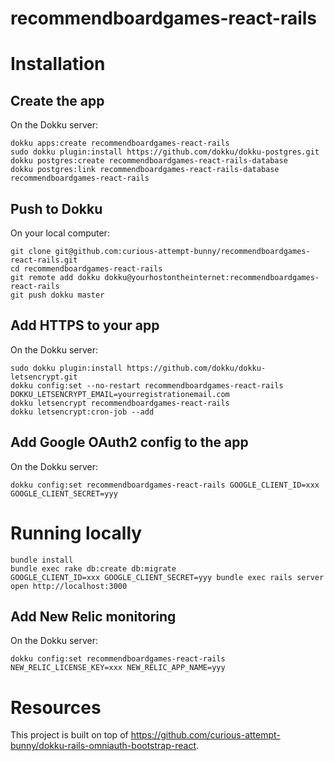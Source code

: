 # recommendboardgames-react-rails

# Installation

## Create the app

On the Dokku server:

    dokku apps:create recommendboardgames-react-rails
    sudo dokku plugin:install https://github.com/dokku/dokku-postgres.git
    dokku postgres:create recommendboardgames-react-rails-database
    dokku postgres:link recommendboardgames-react-rails-database recommendboardgames-react-rails

## Push to Dokku

On your local computer:

    git clone git@github.com:curious-attempt-bunny/recommendboardgames-react-rails.git
    cd recommendboardgames-react-rails
    git remote add dokku dokku@yourhostontheinternet:recommendboardgames-react-rails
    git push dokku master

## Add HTTPS to your app

On the Dokku server:

    sudo dokku plugin:install https://github.com/dokku/dokku-letsencrypt.git
    dokku config:set --no-restart recommendboardgames-react-rails DOKKU_LETSENCRYPT_EMAIL=yourregistrationemail.com
    dokku letsencrypt recommendboardgames-react-rails
    dokku letsencrypt:cron-job --add    

## Add Google OAuth2 config to the app

On the Dokku server:
    
    dokku config:set recommendboardgames-react-rails GOOGLE_CLIENT_ID=xxx GOOGLE_CLIENT_SECRET=yyy    

# Running locally

    bundle install
    bundle exec rake db:create db:migrate
    GOOGLE_CLIENT_ID=xxx GOOGLE_CLIENT_SECRET=yyy bundle exec rails server
    open http://localhost:3000

## Add New Relic monitoring

On the Dokku server:

    dokku config:set recommendboardgames-react-rails NEW_RELIC_LICENSE_KEY=xxx NEW_RELIC_APP_NAME=yyy

# Resources

This project is built on top of https://github.com/curious-attempt-bunny/dokku-rails-omniauth-bootstrap-react.
